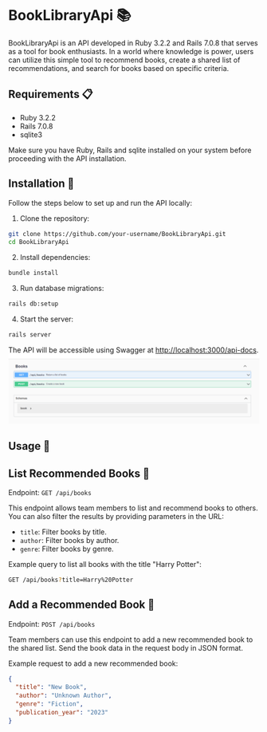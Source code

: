 # BookLibraryApi 📚

BookLibraryApi is an API developed in Ruby 3.2.2 and Rails 7.0.8 that serves as a tool for book enthusiasts. In a world where knowledge is power, users can utilize this simple tool to recommend books, create a shared list of recommendations, and search for books based on specific criteria.

## Requirements 📋

- Ruby 3.2.2
- Rails 7.0.8
- sqlite3

Make sure you have Ruby, Rails and sqlite installed on your system before proceeding with the API installation.

## Installation 🚀

Follow the steps below to set up and run the API locally:

1. Clone the repository:

```bash
git clone https://github.com/your-username/BookLibraryApi.git
cd BookLibraryApi
```

2. Install dependencies:

```bash
bundle install
```

3. Run database migrations:

```bash
rails db:setup
```

4. Start the server:

```bash
rails server
```

The API will be accessible using Swagger at <http://localhost:3000/api-docs>.
![swagger interface](image.png)

## Usage 📖

## List Recommended Books 📜

Endpoint: `GET /api/books`

This endpoint allows team members to list and recommend books to others. You can also filter the results by providing parameters in the URL:

- `title`: Filter books by title.
- `author`: Filter books by author.
- `genre`: Filter books by genre.

Example query to list all books with the title "Harry Potter":

```bash
GET /api/books?title=Harry%20Potter
```

## Add a Recommended Book 📕

Endpoint: `POST /api/books`

Team members can use this endpoint to add a new recommended book to the shared list. Send the book data in the request body in JSON format.

Example request to add a new recommended book:

```json
{
  "title": "New Book",
  "author": "Unknown Author",
  "genre": "Fiction",
  "publication_year": "2023"
}
```
